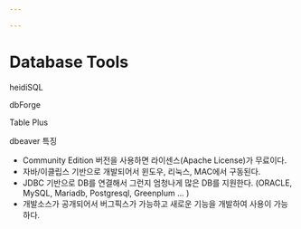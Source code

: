 ```yaml
---

---
```

# Database Tools

heidiSQL

dbForge

Table Plus

dbeaver 특징

* Community Edition 버전을 사용하면 라이센스(Apache License)가 무료이다.
* 자바/이클립스 기반으로 개발되어서 윈도우, 리눅스, MAC에서 구동된다.
* JDBC 기반으로 DB를 연결해서 그런지 엄청나게 많은 DB를 지원한다. (ORACLE, MySQL, Mariadb, Postgresql, Greenplum ... )
* 개발소스가 공개되어서 버그픽스가 가능하고 새로운 기능을 개발하여 사용이 가능하다.
